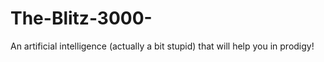# The-Blitz-3000-
An artificial intelligence (actually a bit stupid) that will help you in prodigy!
